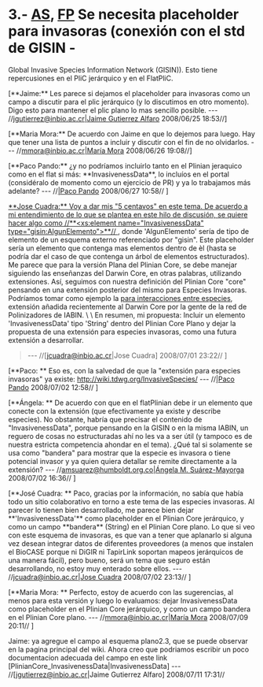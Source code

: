 # 3.- [AS](AS.md), [FP](FP.md) Se necesita placeholder para invasoras (conexión con el std de GISIN - #
Global Invasive Species Information Network (GISIN)). Esto tiene repercusiones en el PliC jerárquico y en el FlatPliC.

[\*\*Jaime:\*\* Les parece si dejamos el placeholder para invasoras como un campo a discutir para el plic jerárquico (y lo discutimos en otro momento). Digo esto para mantener el plic plano lo mas sencillo posible.  --- //[jgutierrez@inbio.ac.cr|Jaime Gutierrez Alfaro](.md) 2008/06/25 18:53//]

[\*\*Maria Mora:\*\* De acuerdo con Jaime en que lo dejemos para luego.  Hay que tener una lista de puntos a incluir y discutir con el fin de no olvidarlos. --- //[mmora@inbio.ac.cr|María Mora](.md) 2008/06/26 19:08//]


[\*\*Paco Pando:\*\* ¿y no podríamos incluirlo  tanto en el Plinian jeraquico como en el flat si más: \*\*InvasivenessData\*\*, lo incluíos en el portal (considéralo de momento como un ejercicio de PR) y  ya lo trabajamos más adelante? --- //[|Paco Pando](.md) 2008/06/27 10:58// ]


[\*\*Jose Cuadra:\*\* Voy a dar mis "5 centavos" en este tema. De acuerdo a mi entendimiento de lo que se plantea en este hilo de discusión, se quiere hacer algo como //\*\*&lt;xs:element name="InvasivenessData" type="gisin:AlgunElemento"&gt;\*\*// ](.md), donde 'AlgunElemento' sería de tipo de elemento de un esquema externo referenciado por "gisin". Este placeholder sería un elemento que contenga mas elementos dentro de èl (hasta se podría dar el caso de que contenga un árbol de elementos estructurados). Me parece que para la versión Plana del Plinian Core, se debe manejar siguiendo las enseñanzas del Darwin Core, en otras palabras, utilizando extensiones. Así, seguimos con nuestra definición del Plinian Core "core" pensando en una extensión posterior del mismo para Especies Invasoras.
Podríamos tomar como ejemplo la [para interacciones entre especies](http://wiki.tdwg.org/twiki/bin/view/DarwinCore/InteractionExtension|extensión), extensión añadida recientemente al Darwin Core por la gente de la red de Polinizadores de IABIN.
\\
\\
En resumen, mi propuesta: Incluir un elemento 'InvasivenessData' tipo 'String' dentro del Plinian Core Plano y dejar la propuesta de una extensión para especies invasoras, como una futura extensión a desarrollar.
> --- //[jcuadra@inbio.ac.cr|Jose Cuadra] 2008/07/01 23:22// ]

[\*\*Paco: \*\* Eso es, con la salvedad de que la "extensión para especies invasoras" ya existe: http://wiki.tdwg.org/InvasiveSpecies/   --- //[|Paco Pando](.md) 2008/07/02 12:58// ]

[\*\*Ángela: \*\* De acuerdo con que en el flatPlinian debe ir un elemento que conecte con la extensión (que efectivamente ya existe y describe especies). No obstante, habría que precisar el contenido de "InvasivenessData", porque pensando en la GISIN o en la misma IABIN, un reguero de cosas no estructuradas ahí no les va a ser útil (y tampoco es de nuestra estricta competencia ahondar en el tema). ¿Qué tal si solamente se usa como "bandera" para mostrar que la especie es invasora o tiene potencial invasor y ya quien quiera detallar se remite directamente a la extensión?  --- //[amsuarez@humboldt.org.co|Ángela M. Suárez-Mayorga](.md) 2008/07/02 16:36// ]

[\*\*José Cuadra: \*\* Paco, gracias por la información, no sabía que había todo un sitio colaborativo en torno a este tema de las especies invasoras. Al parecer lo tienen bien desarrollado, me parece bien dejar \*\*'InvasivenessData'\*\* como placeholder en el Plinian Core jerárquico, y como un campo \*\*bandera\*\* (String) en el Plinian Core plano. Lo que si veo con este esquema de invasoras, es que van a tener que aplanarlo si alguna vez desean integrar datos de diferentes proveedores (a menos que instalen el BioCASE porque ni DiGIR ni TapirLink soportan mapeos jerárquicos de una manera fácil), pero bueno, será un tema que seguro están desarrollando, no estoy muy enterado sobre ellos.  --- //[jcuadra@inbio.ac.cr|Jose Cuadra](.md) 2008/07/02 23:13// ]

[\*\*Maria Mora: \*\* Perfecto, estoy de acuerdo con las sugerencias, al menos para esta versión y luego lo evaluamos: dejar InvasivenessData como placeholder en el Plinian Core jerárquico, y como un campo bandera en el Plinian Core plano.  --- //[mmora@inbio.ac.cr|María Mora](.md) 2008/07/09 20:11// ]

Jaime: ya agregue el campo al esquema plano2.3, que se puede observar en la pagina principal del wiki. Ahora creo que podriamos escribir un poco documentacion adecuada del campo en este link [PlinianCore\_InvasivenessData|InvasivenessData]  --- //[jgutierrez@inbio.ac.cr|Jaime Gutierrez Alfaro] 2008/07/11 17:31//